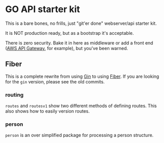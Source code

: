 # GO API starter kit

This is a bare bones, no frills, just "git'er done" webserver/api starter kit.

It is NOT production ready, but as a bootstrap it's acceptable.

There is zero security. Bake it in here as middleware or add a front end ([AWS API Gateway](https://aws.amazon.com/api-gateway/), for example), but you've been warned.

## Fiber

This is a complete rewrite from using [Gin](https://github.com/gin-gonic/gin) to using [Fiber](https://github.com/gofiber/fiber). If you are looking for the `gin` version, please see the old commits.

### routing

`routes` and `routesv1` show two different methods of defining routes. This also shows how to easily version routes.

### person

`person` is an over simplified package for processing a person structure.
